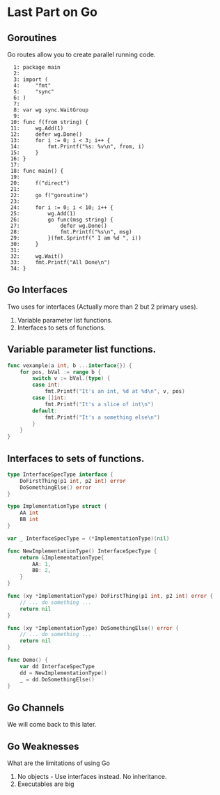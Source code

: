 
<style>
.pagebreak { page-break-before: always; }
.half { height: 200px; }
</style>
<style>
.pagebreak { page-break-before: always; }
.half { height: 200px; }
.markdown-body {
	font-size: 12px;
}
.markdown-body td {
	font-size: 12px;
}
</style>



Last Part on Go
======================

Goroutines
------------------------------

Go routes allow you to create parallel running code.


```
  1: package main
  2: 
  3: import (
  4:     "fmt"
  5:     "sync"
  6: )
  7: 
  8: var wg sync.WaitGroup
  9: 
 10: func f(from string) {
 11:     wg.Add(1)
 12:     defer wg.Done()
 13:     for i := 0; i < 3; i++ {
 14:         fmt.Printf("%s: %v\n", from, i)
 15:     }
 16: }
 17: 
 18: func main() {
 19: 
 20:     f("direct")
 21: 
 22:     go f("goroutine")
 23: 
 24:     for i := 0; i < 10; i++ {
 25:         wg.Add(1)
 26:         go func(msg string) {
 27:             defer wg.Done()
 28:             fmt.Printf("%s\n", msg)
 29:         }(fmt.Sprintf(" I am %d ", i))
 30:     }
 31: 
 32:     wg.Wait()
 33:     fmt.Printf("All Done\n")
 34: }

```





Go Interfaces
------------------------------

Two uses for interfaces (Actually more than 2 but 2 primary uses).

1. Variable parameter list functions.
2. Interfaces to sets of functions.

## Variable parameter list functions.

```Go
func vexample(a int, b ...interface{}) {
	for pos, bVal := range b {
		switch v := bVal.(type) {
		case int:
			fmt.Printf("It's an int, %d at %d\n", v, pos)
		case []int:
			fmt.Printf("It's a slice of int\n")
		default:
			fmt.Printf("It's a something else\n")
		}
	}
}

```

## Interfaces to sets of functions.

```Go
type InterfaceSpecType interface {
	DoFirstThing(p1 int, p2 int) error
	DoSomethingElse() error
}

type ImplementationType struct {
	AA int
	BB int
}

var _ InterfaceSpecType = (*ImplementationType)(nil)

func NewImplementationType() InterfaceSpecType {
	return &ImplementationType{
		AA: 1,
		BB: 2,
	}
}

func (xy *ImplementationType) DoFirstThing(p1 int, p2 int) error {
	// ... do something ...
	return nil
}

func (xy *ImplementationType) DoSomethingElse() error {
	// ... do something ...
	return nil
}

func Demo() {
	var dd InterfaceSpecType
	dd = NewImplementationType()
	_ = dd.DoSomethingElse()
}
```

Go Channels
------------------------------

We will come back to this later.


Go Weaknesses
------------------------------

What are the limitations of using Go

1. No objects - Use interfaces instead.  No inheritance.
2. Executables are big




